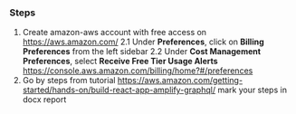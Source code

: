 
### Steps
1. Create amazon-aws account with free access on https://aws.amazon.com/
	2.1 Under **Preferences**, click on **Billing Preferences** from the left sidebar
	2.2 Under **Cost Management Preferences**, select **Receive Free Tier Usage Alerts** https://console.aws.amazon.com/billing/home?#/preferences
3. Go by steps from tutorial
https://aws.amazon.com/getting-started/hands-on/build-react-app-amplify-graphql/
mark your steps in docx report